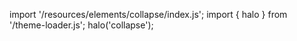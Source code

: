 <!--
type: template
name: collapse
-->

import '/resources/elements/collapse/index.js';
import { halo } from '/theme-loader.js';
halo('collapse');
